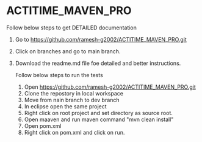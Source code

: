# ACTITIME_MAVEN_PRO

Follow below steps to get DETAILED documentation
1. Go to https://github.com/ramesh-g2002/ACTITIME_MAVEN_PRO.git
2. Click on branches and go to main branch.
3. Download the readme.md file foe detailed and better instructions.

    Follow below steps to  run the tests
   1. Open https://github.com/ramesh-g2002/ACTITIME_MAVEN_PRO.git
   2. Clone the repostory in local workspace
   3. Move from nain branch to dev branch
   4. In eclipse open the same project
   5. Right click on root project and set directory as source root.
   6. Open maaven and run maven command "mvn clean install"
   7. Open pom.xml
   8. Right click on pom.xml and click on run.
